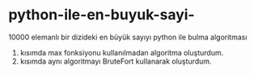 # python-ile-en-buyuk-sayi-
10000 elemanlı bir dizideki en büyük sayıyı python ile bulma algoritması
1. kısımda max fonksiyonu kullanılmadan algoritma oluşturdum.
2. kısımda aynı algoritmayı BruteFort kullanarak oluşturdum.
